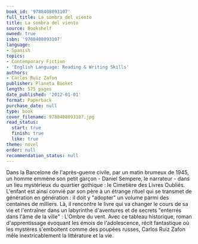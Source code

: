 ```yaml
---
book_id: '9788408093107'
full_title: La sombra del viento
title: La sombra del viento
source: Bookshelf
owned: true
isbn: '9788408093107'
language:
- Spanish
topics:
- Contemporary Fiction
- 'English Language: Reading & Writing Skills'
authors:
- Carlos Ruiz Zafon
publisher: Planeta Booket
length: 575 pages
date_published: '2012-01-01'
format: Paperback
purchase_date: null
type: book
cover_filename: 9788408093107.jpg
read_status:
  start: true
  finish: true
  like: true
theme: novel
order: null
recommendation_status: null
---
```

Dans la Barcelone de l'après-guerre civile, par un matin brumeux de 1945, un homme emmène son petit garçon - Daniel Sempere, le narrateur - dans un lieu mystérieux du quartier gothique : le Cimetière des Livres Oubliés. L'enfant est ainsi convié par son père à un étrange rituel qui se transmet de génération en génération : il doit y "adopter" un volume parmi des centaines de milliers. Là, il rencontre le livre qui va changer le cours de sa vie et l'entraîner dans un labyrinthe d'aventures et de secrets "enterrés dans l'âme de la ville" : L'Ombre du vent.
Avec ce tableau historique, roman d'apprentissage évoquant les émois de l'adolescence, récit fantastique où les mystères s'emboitent comme des poupées russes, Carlos Ruiz Zafon mêle inextricablement la littérature et la vie.

